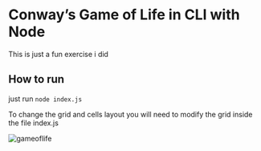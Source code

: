 # Conway’s Game of Life in CLI with Node #
This is just a fun exercise i did


## How to run ##
just run `node index.js`

To change the grid and cells layout you will need to modify the grid inside the file index.js


![gameoflife](https://github.com/guiness333/gameoflife/assets/15366604/67a7a2f8-cf61-40d9-b26c-5fc8dcfb9f5a)
